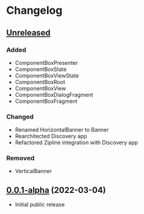 # Changelog

## [Unreleased]
### Added
- ComponentBoxPresenter
- ComponentBoxState
- ComponentBoxViewState
- ComponentBoxRoot
- ComponentBoxView
- ComponentBoxDialogFragment
- ComponentBoxFragment

### Changed
- Renamed HorizontalBanner to Banner
- Rearchitected Discovery app
- Refactored Zipline integration with Discovery app

### Removed
- VerticalBanner

## [0.0.1-alpha] (2022-03-04)
- Initial public release

[Unreleased]: https://github.com/dropbox/componentbox/compare/v0.0.1-alpha...HEAD
[0.0.1-alpha]: https://github.com/dropbox/componentbox/releases/tag/v0.0.1-alpha